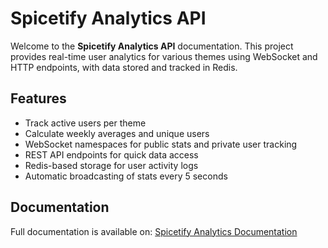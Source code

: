 # Spicetify Analytics API

Welcome to the **Spicetify Analytics API** documentation. This project provides
real-time user analytics for various themes using WebSocket and HTTP endpoints,
with data stored and tracked in Redis.

## Features

- Track active users per theme
- Calculate weekly averages and unique users
- WebSocket namespaces for public stats and private user tracking
- REST API endpoints for quick data access
- Redis-based storage for user activity logs
- Automatic broadcasting of stats every 5 seconds

## Documentation

Full documentation is available on:
[Spicetify Analytics Documentation](https://projects.sanooj.uk/backend/spicetify-analytics)
